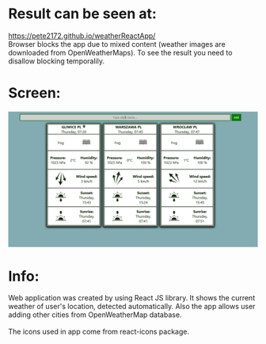 # Result can be seen at:
https://pete2172.github.io/weatherReactApp/ \
Browser blocks the app due to mixed content (weather images are downloaded from OpenWeatherMaps). To see the result you need to disallow blocking temporalily.

# Screen:
![Example](https://raw.githubusercontent.com/Pete2172/weatherReactApp/master/image.PNG)

# Info:
Web application was created by using React JS library. It shows the current weather of user's location, detected automatically. Also the app allows user adding other cities from OpenWeatherMap database. \
\
The icons used in app come from react-icons package.

